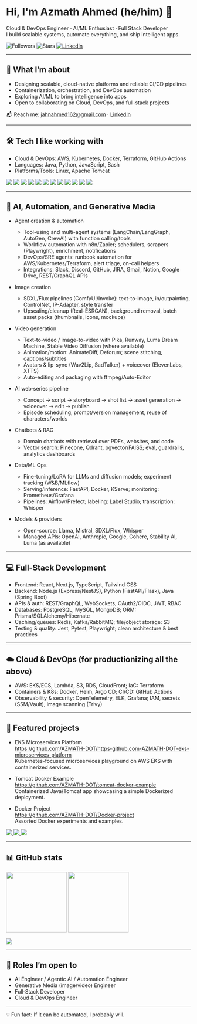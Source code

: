 

# Hi, I'm Azmath Ahmed (he/him) 👋

Cloud & DevOps Engineer · AI/ML Enthusiast · Full Stack Developer  
I build scalable systems, automate everything, and ship intelligent apps.

![Followers](https://img.shields.io/github/followers/AZMATH-DOT?style=social)
![Stars](https://img.shields.io/github/stars/AZMATH-DOT?affiliations=OWNER%2CCOLLABORATOR&style=social)
[![LinkedIn](https://img.shields.io/badge/LinkedIn-Azmath%20Ahmed-0A66C2?style=for-the-badge&logo=linkedin&logoColor=white)](https://www.linkedin.com/in/azmath-ahmed-947445255)

---

## 🚀 What I’m about
- Designing scalable, cloud-native platforms and reliable CI/CD pipelines
- Containerization, orchestration, and DevOps automation
- Exploring AI/ML to bring intelligence into apps
- Open to collaborating on Cloud, DevOps, and full‑stack projects

📬 Reach me: [jahnahmed162@gmail.com](mailto:jahnahmed162@gmail.com) · [LinkedIn](https://www.linkedin.com/in/azmath-ahmed-947445255)

---

## 🛠️ Tech I like working with
- Cloud & DevOps: AWS, Kubernetes, Docker, Terraform, GitHub Actions
- Languages: Java, Python, JavaScript, Bash
- Platforms/Tools: Linux, Apache Tomcat

<!-- Distinct-color badges -->
<p>
  <img src="https://img.shields.io/badge/-AWS-FF9900?style=for-the-badge&logo=amazon-aws&logoColor=white" />
  <img src="https://img.shields.io/badge/-Kubernetes-326CE5?style=for-the-badge&logo=kubernetes&logoColor=white" />
  <img src="https://img.shields.io/badge/-Docker-0DB7ED?style=for-the-badge&logo=docker&logoColor=white" />
  <img src="https://img.shields.io/badge/-Terraform-7B42BC?style=for-the-badge&logo=terraform&logoColor=white" />
  <img src="https://img.shields.io/badge/-GitHub%20Actions-2088FF?style=for-the-badge&logo=githubactions&logoColor=white" />
  <img src="https://img.shields.io/badge/-Java-F89820?style=for-the-badge&logo=openjdk&logoColor=white" />
  <img src="https://img.shields.io/badge/-Python-2AA198?style=for-the-badge&logo=python&logoColor=white" />
  <img src="https://img.shields.io/badge/-JavaScript-F7DF1E?style=for-the-badge&logo=javascript&logoColor=000000" />
  <img src="https://img.shields.io/badge/-Bash-4EAA25?style=for-the-badge&logo=gnu-bash&logoColor=white" />
  <img src="https://img.shields.io/badge/-Apache%20Tomcat-F8DC75?style=for-the-badge&logo=apache-tomcat&logoColor=000000" />
  <img src="https://img.shields.io/badge/-AI%2FML-FF006E?style=for-the-badge&logo=tensorflow&logoColor=white" />
  <img src="https://img.shields.io/badge/-Full%20Stack-00BFA6?style=for-the-badge&logo=stackshare&logoColor=white" />
</p>

---

## 🤖 AI, Automation, and Generative Media

- Agent creation & automation
  - Tool-using and multi-agent systems (LangChain/LangGraph, AutoGen, CrewAI) with function calling/tools
  - Workflow automation with n8n/Zapier; schedulers, scrapers (Playwright), enrichment, notifications
  - DevOps/SRE agents: runbook automation for AWS/Kubernetes/Terraform, alert triage, on-call helpers
  - Integrations: Slack, Discord, GitHub, JIRA, Gmail, Notion, Google Drive, REST/GraphQL APIs

- Image creation
  - SDXL/Flux pipelines (ComfyUI/Invoke): text-to-image, in/outpainting, ControlNet, IP-Adapter, style transfer
  - Upscaling/cleanup (Real-ESRGAN), background removal, batch asset packs (thumbnails, icons, mockups)

- Video generation
  - Text-to-video / image-to-video with Pika, Runway, Luma Dream Machine, Stable Video Diffusion (where available)
  - Animation/motion: AnimateDiff, Deforum; scene stitching, captions/subtitles
  - Avatars & lip-sync (Wav2Lip, SadTalker) + voiceover (ElevenLabs, XTTS)
  - Auto-editing and packaging with ffmpeg/Auto-Editor

- AI web‑series pipeline
  - Concept → script → storyboard → shot list → asset generation → voiceover → edit → publish
  - Episode scheduling, prompt/version management, reuse of characters/worlds

- Chatbots & RAG
  - Domain chatbots with retrieval over PDFs, websites, and code
  - Vector search: Pinecone, Qdrant, pgvector/FAISS; eval, guardrails, analytics dashboards

- Data/ML Ops
  - Fine-tuning/LoRA for LLMs and diffusion models; experiment tracking (W&B/MLflow)
  - Serving/inference: FastAPI, Docker, KServe; monitoring: Prometheus/Grafana
  - Pipelines: Airflow/Prefect; labeling: Label Studio; transcription: Whisper

- Models & providers
  - Open-source: Llama, Mistral, SDXL/Flux, Whisper
  - Managed APIs: OpenAI, Anthropic, Google, Cohere, Stability AI, Luma (as available)

---

## 💻 Full‑Stack Development

- Frontend: React, Next.js, TypeScript, Tailwind CSS
- Backend: Node.js (Express/NestJS), Python (FastAPI/Flask), Java (Spring Boot)
- APIs & auth: REST/GraphQL, WebSockets, OAuth2/OIDC, JWT, RBAC
- Databases: PostgreSQL, MySQL, MongoDB; ORM: Prisma/SQLAlchemy/Hibernate
- Caching/queues: Redis, Kafka/RabbitMQ; file/object storage: S3
- Testing & quality: Jest, Pytest, Playwright; clean architecture & best practices

---

## ☁️ Cloud & DevOps (for productionizing all the above)

- AWS: EKS/ECS, Lambda, S3, RDS, CloudFront; IaC: Terraform
- Containers & K8s: Docker, Helm, Argo CD; CI/CD: GitHub Actions
- Observability & security: OpenTelemetry, ELK, Grafana; IAM, secrets (SSM/Vault), image scanning (Trivy)

---

## 📌 Featured projects
- EKS Microservices Platform  
  https://github.com/AZMATH-DOT/https-github.com-AZMATH-DOT-eks-microservices-platform  
  Kubernetes-focused microservices playground on AWS EKS with containerized services.

- Tomcat Docker Example  
  https://github.com/AZMATH-DOT/tomcat-docker-example  
  Containerized Java/Tomcat app showcasing a simple Dockerized deployment.

- Docker Project  
  https://github.com/AZMATH-DOT/Docker-project  
  Assorted Docker experiments and examples.

<!-- Optional: Repo cards -->
<p>
  <a href="https://github.com/AZMATH-DOT/tomcat-docker-example">
    <img src="https://github-readme-stats.vercel.app/api/pin/?username=AZMATH-DOT&repo=tomcat-docker-example" />
  </a>
  <a href="https://github.com/AZMATH-DOT/Docker-project">
    <img src="https://github-readme-stats.vercel.app/api/pin/?username=AZMATH-DOT&repo=Docker-project" />
  </a>
  <a href="https://github.com/AZMATH-DOT/https-github.com-AZMATH-DOT-eks-microservices-platform">
    <img src="https://github-readme-stats.vercel.app/api/pin/?username=AZMATH-DOT&repo=https-github.com-AZMATH-DOT-eks-microservices-platform" />
  </a>
</p>

---

## 📊 GitHub stats
<p>
  <img height="165" src="https://github-readme-stats.vercel.app/api?username=AZMATH-DOT&show_icons=true&theme=transparent" />
  <img height="165" src="https://github-readme-stats.vercel.app/api/top-langs/?username=AZMATH-DOT&layout=compact&theme=transparent" />
</p>
<p>
  <a href="https://git.io/streak-stats">
    <img src="https://streak-stats.demolab.com?user=AZMATH-DOT&theme=transparent" />
  </a>
</p>

---

## 🔎 Roles I’m open to
- AI Engineer / Agentic AI / Automation Engineer
- Generative Media (image/video) Engineer
- Full‑Stack Developer
- Cloud & DevOps Engineer

---

💡 Fun fact: If it can be automated, I probably will.
